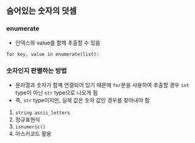 ## 숨어있는 숫자의 덧셈

### enumerate

- 인덱스와 value를 함께 추출할 수 있음

```
for key, value in enumerate(list):
```

### 숫자인지 판별하는 방법

- 문자열과 숫자가 함꼐 연결되어 있기 때문에 `for`문을 사용하여 추출할 경우 `int` type이 아닌 `str` type으로 나오게 됨
- 즉, `str` type이지만, 실제 값은 숫자 값인 경우를 찾아내야 함

1. `string.ascii_letters`
2. 정규표현식
3. `isnumeric()`
4. 아스키코드 활용
